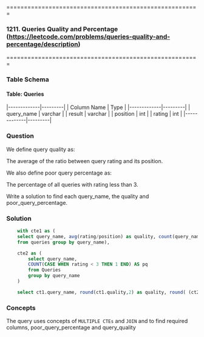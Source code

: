 =======================================================
### 1211. Queries Quality and Percentage (https://leetcode.com/problems/queries-quality-and-percentage/description)
=======================================================

### Table Schema

#### Table: Queries

|-------------|---------|
| Column Name | Type    |
|-------------|---------|
| query_name  | varchar |
| result      | varchar |
| position    | int     |
| rating      | int     |
|-------------|---------|

### Question

We define query quality as:

The average of the ratio between query rating and its position.

We also define poor query percentage as:

The percentage of all queries with rating less than 3.

Write a solution to find each query_name, the quality and poor_query_percentage.


### Solution

```sql
    with cte1 as (
    select query_name, avg(rating/position) as quality, count(query_name) as tc
    from queries group by query_name),

    cte2 as (
        select query_name, 
        COUNT(CASE WHEN rating < 3 THEN 1 END) AS pq
        from Queries
        group by query_name
    )

    select ct1.query_name, round(ct1.quality,2) as quality, round( (ct2.pq/ct1.tc) * 100, 2) as poor_query_percentage from cte1 ct1 inner join cte2 ct2 on ct1.query_name = ct2.query_name group by ct1.query_name order by ct1.query_name
```

### Concepts

The query uses concepts of `MULTIPLE CTEs` and `JOIN` and to find required columns, poor_query_percentage and query_quality

